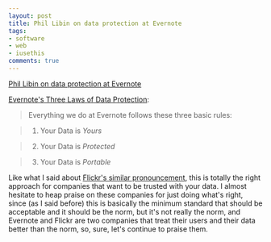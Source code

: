 ```yaml
---
layout: post
title: Phil Libin on data protection at Evernote
tags:
- software
- web
- iusethis
comments: true
---
```

[Phil Libin on data protection at Evernote](http://blog.evernote.com/2011/03/24/evernote%E2%80%99s-three-laws-of-data-protection/)

[Evernote's Three Laws of Data Protection](http://blog.evernote.com/2011/03/24/evernote%E2%80%99s-three-laws-of-data-protection/):

> Everything we do at Evernote follows these three basic rules:

>

>   1. Your Data is _Yours_

>   2. Your Data is _Protected_

>   3. Your Data is _Portable_

Like what I said about [Flickr's similar pronouncement](http://blog.metamatt.com/blog/2010/05/19/kellan-elliott-mccrea-on-data-portability-at-flickr/), this is totally the right approach for
companies that want to be trusted with your data. I almost hesitate to heap
praise on these companies for just doing what's right, since (as I said
before) this is basically the minimum standard that should be acceptable and
it should be the norm, but it's not really the norm, and Evernote and Flickr
are two companies that treat their users and their data better than the norm,
so, sure, let's continue to praise them.
